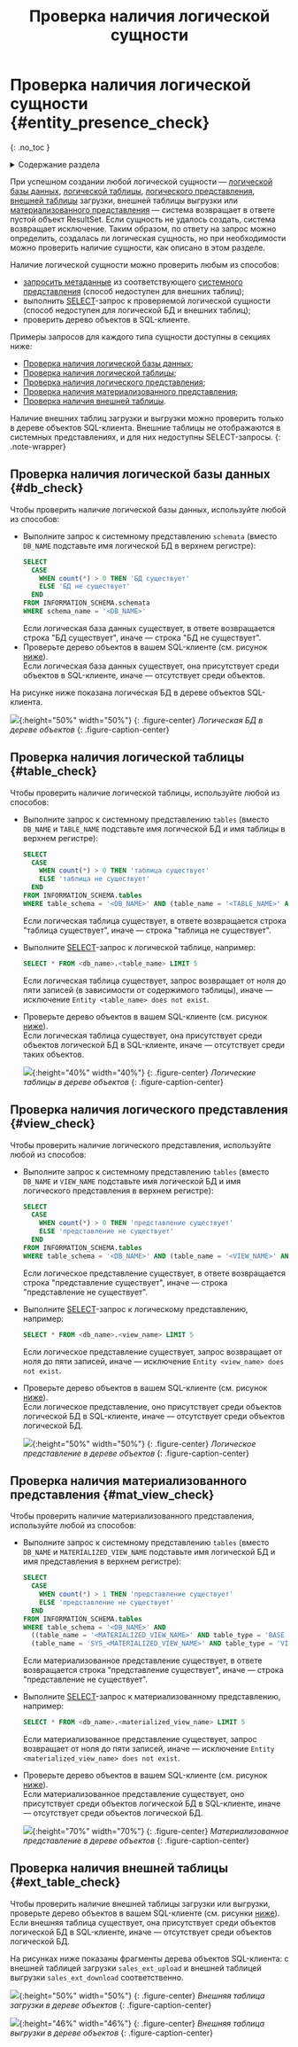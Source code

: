 ﻿---
layout: default
title: Проверка наличия логической сущности
nav_order: 14
parent: Управление схемой данных
grand_parent: Работа с системой
has_children: false
---

# Проверка наличия логической сущности {#entity_presence_check}
{: .no_toc }

<details markdown="block">
  <summary>
    Содержание раздела
  </summary>
  {: .text-delta }
1. TOC
{:toc}
</details>

При успешном создании любой логической сущности — [логической базы данных](../../../overview/main_concepts/logical_db/logical_db.md), 
[логической таблицы](../../../overview/main_concepts/logical_table/logical_table.md), 
[логического представления](../../../overview/main_concepts/logical_view/logical_view.md),
[внешней таблицы](../../../overview/main_concepts/external_table/external_table.md) 
загрузки, внешней таблицы выгрузки или [материализованного представления](../../../overview/main_concepts/materialized_view/materialized_view.md) 
— система возвращает в ответе пустой объект ResultSet. Если сущность не удалось 
создать, система возвращает исключение. Таким образом, по ответу на запрос 
можно определить, создалась ли логическая сущность, но при необходимости можно проверить наличие сущности, 
как описано в этом разделе.

Наличие логической сущности можно проверить любым из способов:
* [запросить метаданные](../request_from_schema/request_from_schema.md) из 
  соответствующего [системного представления](../../../reference/system_views/system_views.md) 
  (способ недоступен для внешних таблиц);
* выполнить [SELECT](../../../reference/sql_plus_requests/SELECT/SELECT.md)-запрос к проверяемой 
  логической сущности (способ недоступен для логической БД и внешних таблиц);
* проверить дерево объектов в SQL-клиенте.

Примеры запросов для каждого типа сущности доступны в секциях ниже:
* [Проверка наличия логической базы данных](#db_check);
* [Проверка наличия логической таблицы](#table_check);
* [Проверка наличия логического представления](#view_check);
* [Проверка наличия материализованного представления](#mat_view_check);
* [Проверка наличия внешней таблицы](#ext_table_check).

Наличие внешних таблиц загрузки и выгрузки можно проверить только в дереве объектов 
SQL-клиента. Внешние таблицы не отображаются в системных представлениях, и для них недоступны SELECT-запросы.
{: .note-wrapper}

## Проверка наличия логической базы данных {#db_check}

Чтобы проверить наличие логической базы данных, используйте любой из способов:
*   Выполните запрос к системному представлению `schemata` (вместо `DB_NAME` подставьте имя логической БД в 
    верхнем регистре):
    ``` sql
    SELECT
      CASE
        WHEN count(*) > 0 THEN 'БД существует'
        ELSE 'БД не существует'
      END
    FROM INFORMATION_SCHEMA.schemata
    WHERE schema_name = '<DB_NAME>'
    ```
    Если логическая база данных существует, в ответе возвращается строка "БД существует", иначе — строка 
    "БД не существует".
*   Проверьте дерево объектов в вашем SQL-клиенте (см. рисунок [ниже](#img_table_in_tree)).
    <br>Если логическая база данных существует, она присутствует среди объектов в SQL-клиенте,
    иначе — отсутствует среди объектов.

На рисунке ниже показана логическая БД в дереве объектов SQL-клиента.

<a id="img_table_in_tree"></a>
![](db_in_tree.png){:height="50%" width="50%"}
{: .figure-center}
*Логическая БД в дереве объектов*
{: .figure-caption-center}

## Проверка наличия логической таблицы {#table_check}

Чтобы проверить наличие логической таблицы, используйте любой из способов:
*   Выполните запрос к системному представлению `tables` (вместо `DB_NAME` и `TABLE_NAME` подставьте имя логической БД и имя
    таблицы в верхнем регистре):
    ```sql
    SELECT
      CASE
        WHEN count(*) > 0 THEN 'таблица существует'
        ELSE 'таблица не существует'
      END
    FROM INFORMATION_SCHEMA.tables
    WHERE table_schema = '<DB_NAME>' AND (table_name = '<TABLE_NAME>' AND table_type = 'BASE TABLE')
    ```
    Если логическая таблица существует, в ответе возвращается строка "таблица существует", иначе — строка
    "таблица не существует".
*   Выполните [SELECT](../../../reference/sql_plus_requests/SELECT/SELECT.md)-запрос к логической
    таблице, например:
    ```sql
    SELECT * FROM <db_name>.<table_name> LIMIT 5
    ```
    Если логическая таблица существует, запрос возвращает от ноля до пяти записей (в зависимости от содержимого
    таблицы), иначе — исключение `Entity <table_name> does not exist`.
*   Проверьте дерево объектов в вашем SQL-клиенте (см. рисунок [ниже](#img_table_in_object_tree)).
    <br>Если логическая таблица существует, она присутствует среди объектов логической БД в SQL-клиенте,
    иначе — отсутствует среди таких объектов.

    <a id="img_table_in_object_tree"></a>
    ![](table_in_tree.png){:height="40%" width="40%"}
    {: .figure-center}
    *Логические таблицы в дереве объектов*
    {: .figure-caption-center}

## Проверка наличия логического представления {#view_check}

Чтобы проверить наличие логического представления, используйте любой из способов:
*   Выполните запрос к системному представлению `tables` (вместо `DB_NAME` и `VIEW_NAME` подставьте имя логической БД и имя
    логического представления в верхнем регистре):
    ```sql
    SELECT
      CASE
        WHEN count(*) > 0 THEN 'представление существует'
        ELSE 'представление не существует'
      END
    FROM INFORMATION_SCHEMA.tables
    WHERE table_schema = '<DB_NAME>' AND (table_name = '<VIEW_NAME>' AND table_type = 'VIEW')
    ```
    Если логическое представление существует, в ответе возвращается строка "представление существует", 
    иначе — строка "представление не существует".
*   Выполните [SELECT](../../../reference/sql_plus_requests/SELECT/SELECT.md)-запрос
    к логическому представлению, например:
    ```sql
    SELECT * FROM <db_name>.<view_name> LIMIT 5
    ```
    Если логическое представление существует, запрос возвращает от ноля до пяти записей, иначе — 
    исключение `Entity <view_name> does not exist`.
*   Проверьте дерево объектов в вашем SQL-клиенте (см. рисунок [ниже](#img_view_in_object_tree)).
    <br>Если логическое представление, оно присутствует среди объектов логической БД в SQL-клиенте,
    иначе — отсутствует среди объектов логической БД.

    <a id="img_view_in_object_tree"></a>
    ![](view_in_tree.png){:height="50%" width="50%"}
    {: .figure-center}
    *Логическое представление в дереве объектов*
    {: .figure-caption-center}

## Проверка наличия материализованного представления {#mat_view_check}

Чтобы проверить наличие материализованного представления, используйте любой из способов:
*   Выполните запрос к системному представлению `tables` (вместо `DB_NAME` и `MATERIALIZED_VIEW_NAME` подставьте 
    имя логической БД и имя представления в верхнем регистре):
    ```sql
    SELECT
      CASE
        WHEN count(*) > 1 THEN 'представление существует'
        ELSE 'представление не существует'
      END
    FROM INFORMATION_SCHEMA.tables
    WHERE table_schema = '<DB_NAME>' AND
      ((table_name = '<MATERIALIZED_VIEW_NAME>' AND table_type = 'BASE TABLE') OR
      (table_name = 'SYS_<MATERIALIZED_VIEW_NAME>' AND table_type = 'VIEW'))
    ```
    Если материализованное представление существует, в ответе возвращается строка "представление существует",
    иначе — строка "представление не существует".
*   Выполните [SELECT](../../../reference/sql_plus_requests/SELECT/SELECT.md)-запрос к материализованному
    представлению, например:
    ```sql
    SELECT * FROM <db_name>.<materialized_view_name> LIMIT 5
    ```
    Если материализованное представление существует, запрос возвращает от ноля до пяти записей, иначе — 
    исключение `Entity <materialized_view_name> does not exist`.
*   Проверьте дерево объектов в вашем SQL-клиенте (см. рисунок [ниже](#img_mat_view_in_object_tree)).
    <br>Если материализованное представление существует, оно присутствует среди объектов логической БД в SQL-клиенте,
    иначе — отсутствует среди объектов логической БД.

    <a id="img_mat_view_in_object_tree"></a>
    ![](materialized_view_in_tree.png){:height="70%" width="70%"}
    {: .figure-center}
    *Материализованное представление в дереве объектов*
    {: .figure-caption-center}

## Проверка наличия внешней таблицы {#ext_table_check}

Чтобы проверить наличие внешней таблицы загрузки или выгрузки, проверьте дерево объектов в вашем SQL-клиенте 
(см. рисунки [ниже](#img_upload_table_in_tree)). Если внешняя таблица существует, она присутствует среди 
объектов логической БД в SQL-клиенте, иначе — отсутствует среди объектов логической БД.

На рисунках ниже показаны фрагменты дерева объектов SQL-клиента: с внешней таблицей загрузки `sales_ext_upload` 
и внешней таблицей выгрузки `sales_ext_download` соответственно.

<a id="img_upload_table_in_tree"></a>
![](upload_table_in_tree.png){:height="50%" width="50%"}
{: .figure-center}
*Внешняя таблица загрузки в дереве объектов*
{: .figure-caption-center}

<a id="img_download_table_in_tree"></a>
![](download_table_in_tree.png){:height="46%" width="46%"}
{: .figure-center}
*Внешняя таблица выгрузки в дереве объектов*
{: .figure-caption-center}